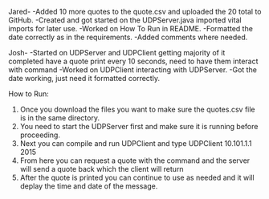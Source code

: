 Jared-
-Added 10 more quotes to the quote.csv and uploaded the 20 total to GitHub.
-Created and got started on the UDPServer.java imported vital imports for later use.
-Worked on How To Run in README.
-Formatted the date correctly as in the requirements.
-Added comments where needed.



Josh-
-Started on UDPServer and UDPClient getting majority of it completed have a quote print every 10 seconds, need to have them interact with <REQUESTQUOTE> command
-Worked on UDPClient interacting with UDPServer.
-Got the date working, just need it formatted correctly.




How to Run:
1. Once you download the files you want to make sure the quotes.csv file is in the same directory.
2. You need to start the UDPServer first and make sure it is running before proceeding. 
3. Next you can compile and run UDPClient and type UDPClient 10.101.1.1 2015
4. From here you can request a quote with the command <REQUESTQUOTE> and the server will send a quote back which the client will return
5. After the quote is printed you can continue to use <REQUESTQUOTE> as needed and it will deplay the time and date of the message.
